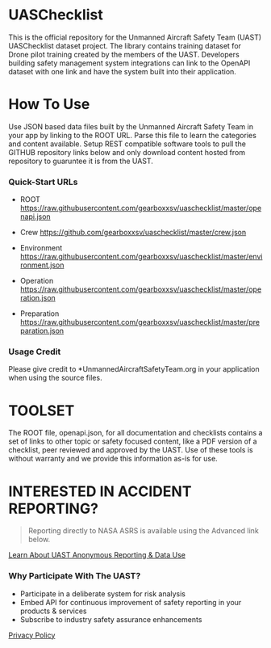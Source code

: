 # UASChecklist
This is the official repository for the Unmanned Aircraft Safety Team (UAST) UASChecklist dataset project.  The library contains training dataset for Drone pilot training created by the members of the UAST.   Developers building safety management system integrations can link to the OpenAPI dataset with one link and have the system built into their application.  

# How To Use
Use JSON based data files built by the Unmanned Aircraft Safety Team in your app by linking to the ROOT URL.  Parse this file to learn the categories and content available.  Setup REST compatible software tools to pull the GITHUB repository links below and only download content hosted from repository to guaruntee it is from the UAST. 

### Quick-Start URLs
*  ROOT https://raw.githubusercontent.com/gearboxxsv/uaschecklist/master/openapi.json

*  Crew        https://github.com/gearboxxsv/uaschecklist/master/crew.json
*  Environment https://raw.githubusercontent.com/gearboxxsv/uaschecklist/master/environment.json
*  Operation   https://raw.githubusercontent.com/gearboxxsv/uaschecklist/master/operation.json
*  Preparation https://raw.githubusercontent.com/gearboxxsv/uaschecklist/master/preparation.json

### Usage Credit
Please give credit to *UnmannedAircraftSafetyTeam.org in your application when using the source files.
 

# TOOLSET 
The ROOT file, openapi.json, for all documentation and checklists contains a set of links to other topic or safety focused content, like a PDF version of a checklist, peer reviewed and approved by the UAST.  Use of these tools is without warranty and we provide this information as-is for use. 


# INTERESTED IN ACCIDENT REPORTING?
 > Reporting directly to NASA ASRS is available using the Advanced link below. 

[Learn About UAST Anonymous Reporting & Data Use](https://github.com/gearboxxsv/OPENASRS)

 
### Why Participate With The UAST?
* Participate in a deliberate system for risk analysis
* Embed API for continuous improvement of safety reporting in your products & services
* Subscribe to industry safety assurance enhancements  

[Privacy Policy](https://www.unmannedaircraftsafetyteam.org/privacy-policy/)

 

